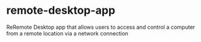 # remote-desktop-app
ReRemote Desktop app that allows users to access and control a computer from a remote location via a network connection
